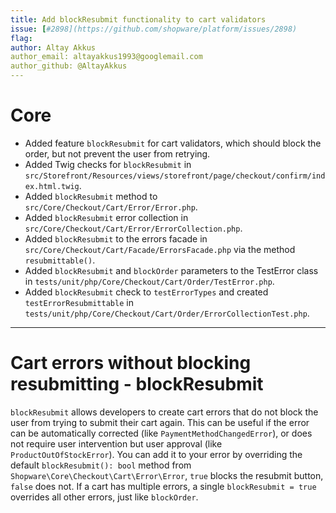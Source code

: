 ```yaml
---
title: Add blockResubmit functionality to cart validators
issue: [#2898](https://github.com/shopware/platform/issues/2898)
flag: 
author: Altay Akkus
author_email: altayakkus1993@googlemail.com
author_github: @AltayAkkus
---
```

# Core
*  Added feature `blockResubmit` for cart validators, which should block the order, but not prevent the user from retrying.
*  Added Twig checks for `blockResubmit` in `src/Storefront/Resources/views/storefront/page/checkout/confirm/index.html.twig`.
*  Added `blockResubmit` method to `src/Core/Checkout/Cart/Error/Error.php`.
*  Added `blockResubmit` error collection in `src/Core/Checkout/Cart/Error/ErrorCollection.php`.
*  Added `blockResubmit` to the errors facade in `src/Core/Checkout/Cart/Facade/ErrorsFacade.php` via the method `resubmittable()`.
*  Added `blockResubmit` and `blockOrder` parameters to the TestError class in `tests/unit/php/Core/Checkout/Cart/Order/TestError.php`.
*  Added `blockResubmit` check to `testErrorTypes` and created `testErrorResubmittable` in `tests/unit/php/Core/Checkout/Cart/Order/ErrorCollectionTest.php`.
___
# Cart errors without blocking resubmitting - blockResubmit
`blockResubmit` allows developers to create cart errors that do not block the user from trying to submit their cart again.
This can be useful if the error can be automatically corrected (like `PaymentMethodChangedError`), or does not require user intervention but user approval (like `ProductOutOfStockError`).
You can add it to your error by overriding the default `blockResubmit(): bool` method from `Shopware\Core\Checkout\Cart\Error\Error`, `true` blocks the resubmit button, `false` does not.
If a cart has multiple errors, a single `blockResubmit = true` overrides all other errors, just like `blockOrder`.  